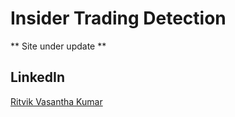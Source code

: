 # Insider Trading Detection
** Site under update **

## LinkedIn
[Ritvik Vasantha Kumar](https://www.linkedin.com/in/ritvik-vk/)

